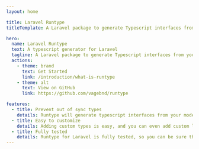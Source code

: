 ```yaml
---
layout: home

title: Laravel Runtype
titleTemplate: A Laravel package to generate Typescript interfaces from your Models & Resources

hero:
  name: Laravel Runtype
  text: A typescript generator for Laravel
  tagline: A Laravel package to generate Typescript interfaces from your Models & Resources
  actions:
    - theme: brand
      text: Get Started
      link: /introduction/what-is-runtype
    - theme: alt
      text: View on GitHub
      link: https://github.com/vagebnd/runtype

features:
  - title: Prevent out of sync types
    details: Runtype will generate typescript interfaces from your models and resources, so you don't have to worry about keeping them in sync.
  - title: Easy to customize
    details: Adding custom types is easy, and you can even add custom logic to the generation process.
  - title: Fully tested
    details: Runtype for Laravel is fully tested, so you can be sure that it will work as expected.
---
```

